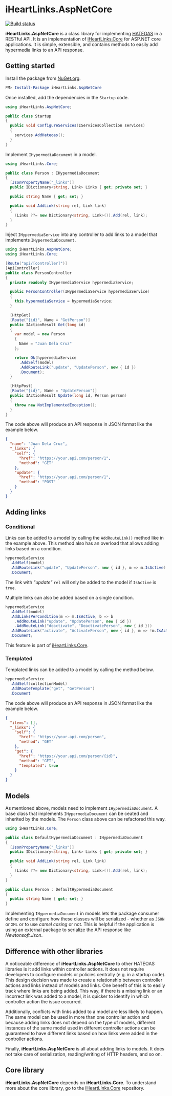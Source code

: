 # iHeartLinks.AspNetCore

[![Build status](https://dev.azure.com/marlon-hizole/iHeartLinks/_apis/build/status/iHeartLinks.AspNetCore.CI)](https://dev.azure.com/marlon-hizole/iHeartLinks/_build/latest?definitionId=18)

**iHeartLinks.AspNetCore** is a class library for implementing [HATEOAS](https://en.wikipedia.org/wiki/HATEOAS) in a RESTful API. It is an implementation of [iHeartLinks.Core](https://github.com/ponki-d-monkey/iHeartLinks.Core) for ASP.NET core applications. It is simple, extensible, and contains methods to easily add hypermedia links to an API response.

## Getting started

Install the package from [NuGet.org](https://www.nuget.org/packages/iHeartLinks.AspNetCore/).

```powershell
PM> Install-Package iHeartLinks.AspNetCore
```

Once installed, add the dependencies in the `Startup` code.

```csharp
using iHeartLinks.AspNetCore;

public class Startup
{
  public void ConfigureServices(IServicesCollection services)
  {
    services.AddHateoas();
  }
}
```

Implement `IHypermediaDocument` in a model.

```csharp
using iHeartLinks.Core;

public class Person : IHypermediaDocument
{
  [JsonPropertyName("_links")]
  public IDictionary<string, Link> Links { get; private set; }

  public string Name { get; set; }

  public void AddLink(string rel, Link link)
  {
    (Links ??= new Dictionary<string, Link>()).Add(rel, link);
  }
}
```

Inject `IHypermediaService` into any controller to add links to a model that implements `IHypermediaDocument`.

```csharp
using iHeartLinks.AspNetCore;
using iHeartLinks.Core;

[Route("api/[controller]")]
[ApiController]
public class PersonController
{
  private readonly IHypermediaService hypermediaService;

  public PersonController(IHypermediaService hypermediaService)
  {
    this.hypermediaService = hypermediaService;
  }

  [HttpGet]
  [Route("{id}", Name = "GetPerson")]
  public IActionResult Get(long id)
  {
    var model = new Person
    {
      Name = "Juan Dela Cruz"
    };

    return Ok(hypermediaService
      .AddSelf(model)
      .AddRouteLink("update", "UpdatePerson", new { id })
      .Document);
  }

  [HttpPost]
  [Route("{id}", Name = "UpdatePerson")]
  public IActionResult Update(long id, Person person)
  {
    throw new NotImplementedException();
  }
}
```

The code above will produce an API response in JSON format like the example below.

```json
{
  "name": "Juan Dela Cruz",
  "_links": {
    "self": {
      "href": "https://your.api.com/person/1",
      "method": "GET"
    },
    "update": {
      "href": "https://your.api.com/person/1",
      "method": "POST"
    }
  }
}
```

## Adding links

### Conditional

Links can be added to a model by calling the `AddRouteLink()` method like in the example above. This method also has an overload that allows adding links based on a condition.

```csharp
hypermediaService
  .AddSelf(model)
  .AddRouteLink("update", "UpdatePerson", new { id }, m => m.IsActive)
  .Document;
```

The link with _"update"_ `rel` will only be added to the model if `IsActive` is `true`.

Multiple links can also be added based on a single condition.

```csharp
hypermediaService
  .AddSelf(model)
  .AddLinksPerCondition(m => m.IsActive, b => b
    .AddRouteLink("update", "UpdatePerson", new { id })
    .AddRouteLink("deactivate", "DeactivatePerson", new { id }))
  .AddRouteLink("activate", "ActivatePerson", new { id }, m => !m.IsActive)
  .Document;
```

This feature is part of [iHeartLinks.Core](https://github.com/ponki-d-monkey/iHeartLinks.Core).

### Templated

Templated links can be added to a model by calling the method below.

```csharp
hypermediaService
  .AddSelf(collectionModel)
  .AddRouteTemplate("get", "GetPerson")
  .Document
```

The code above will produce an API response in JSON format like the example below.

```json
{
  "items": [],
  "_links": {
    "self": {
      "href": "https://your.api.com/person",
      "method": "GET"
    },
    "get": {
      "href": "https://your.api.com/person/{id}",
      "method": "GET",
      "templated": true
    }
  }
}
```

## Models

As mentioned above, models need to implement `IHypermediaDocument`. A base class that implements `IHypermediaDocument` can be ceated and inherited by the models. The `Person` class above can be refactored this way.

```csharp
using iHeartLinks.Core;

public class DefaultHypermediaDocument : IHypermediaDocument
{
  [JsonPropertyName("_links")]
  public IDictionary<string, Link> Links { get; private set; }

  public void AddLink(string rel, Link link)
  {
    (Links ??= new Dictionary<string, Link>()).Add(rel, link);
  }
}

public class Person : DefaultHypermediaDocument
{
  public string Name { get; set; }
}
```

Implementing `IHypermediaDocument` in models lets the package consumer define and configure how these classes will be serialized - whether as `JSON` or `XML` or to use _camel casing_ or not. This is helpful if the application is using an external package to serialize the API response like _Newtonsoft.Json_.

## Difference with other libraries

A noticeable difference of **iHeartLinks.AspNetCore** to other HATEOAS libraries is it add links within controller actions. It does not require developers to configure models or policies centrally (e.g. in a startup code). This design decision was made to create a relationship between controller actions and links instead of models and links. One benefit of this is to easily track where links are being added. This way, if there is a missing link or an incorrect link was added to a model, it is quicker to identify in which controller action the issue occurred.

Additionally, conflicts with links added to a model are less likely to happen. The same model can be used in more than one controller action and because adding links does not depend on the type of models, different instances of the same model used in different controller actions can be guaranteed to have different links based on how links were added in the controller actions.

Finally, **iHeartLinks.AspNetCore** is all about adding links to models. It does not take care of serialization, reading/writing of HTTP headers, and so on.

## Core library

**iHeartLinks.AspNetCore** depends on **iHeartLinks.Core**. To understand more about the core library, go to the [iHeartLinks.Core](https://github.com/ponki-d-monkey/iHeartLinks.Core) repository.
